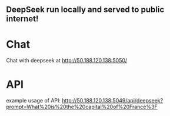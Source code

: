 ## DeepSeek run locally and served to public internet!


# Chat
Chat with deepseek at http://50.188.120.138:5050/



# API
example usage of API:
http://50.188.120.138:5049/api/deepseek?prompt=What%20is%20the%20capital%20of%20France%3F
